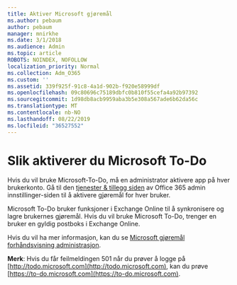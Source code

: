 ```yaml
---
title: Aktiver Microsoft gjøremål
ms.author: pebaum
author: pebaum
manager: mnirkhe
ms.date: 3/1/2018
ms.audience: Admin
ms.topic: article
ROBOTS: NOINDEX, NOFOLLOW
localization_priority: Normal
ms.collection: Adm_O365
ms.custom: ''
ms.assetid: 339f925f-91c8-4a1d-902b-f920e58999df
ms.openlocfilehash: 09c80696c75189dbfc0b810f55cefa4a92b97392
ms.sourcegitcommit: 1d98db8acb9959aba3b5e308a567ade6b62da56c
ms.translationtype: MT
ms.contentlocale: nb-NO
ms.lasthandoff: 08/22/2019
ms.locfileid: "36527552"
---
```

# <a name="how-to-enable-microsoft-to-do"></a>Slik aktiverer du Microsoft To-Do

Hvis du vil bruke Microsoft-To-Do, må en administrator aktivere app på hver brukerkonto. Gå til den [tjenester &amp; tillegg siden](https://portal.office.com/adminportal/home#/Settings/ServicesAndAddIns) av Office 365 admin innstillinger-siden til å aktivere gjøremål for hver bruker. 
  
Microsoft To-Do bruker funksjoner i Exchange Online til å synkronisere og lagre brukernes gjøremål. Hvis du vil bruke Microsoft To-Do, trenger en bruker en gyldig postboks i Exchange Online.
  
Hvis du vil ha mer informasjon, kan du se [Microsoft gjøremål forhåndsvisning administrasjon](https://support.office.com/article/490c1a8c-2333-4952-8125-841afadb9620.aspx).
  
 **Merk**: Hvis du får feilmeldingen 501 når du prøver å logge på [http://todo.microsoft.com](http://todo.microsoft.com), kan du prøve [https://to-do.microsoft.com](https://to-do.microsoft.com).
  

